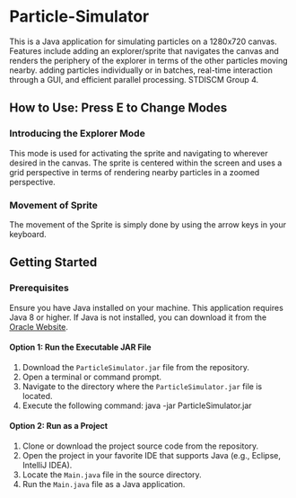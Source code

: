# Particle-Simulator
This is a Java application for simulating particles on a 1280x720 canvas. Features include adding an explorer/sprite that navigates the canvas and renders the periphery of the explorer in terms of the other particles moving nearby. adding particles individually or in batches, real-time interaction through a GUI, and efficient parallel processing.  STDISCM Group 4.

## How to Use: Press E to Change Modes
### Introducing the Explorer Mode
This mode is used for activating the sprite and navigating to wherever desired in the canvas. The sprite is centered within the screen and uses a grid perspective in terms of rendering nearby particles in a zoomed perspective.

### Movement of Sprite
The movement of the Sprite is simply done by using the arrow keys in your keyboard.

## Getting Started

### Prerequisites
Ensure you have Java installed on your machine. This application requires Java 8 or higher. If Java is not installed, you can download it from the [Oracle Website](https://www.oracle.com/ph/java/technologies/downloads/).

#### Option 1: Run the Executable JAR File
1. Download the `ParticleSimulator.jar` file from the repository.
2. Open a terminal or command prompt.
3. Navigate to the directory where the `ParticleSimulator.jar` file is located.
4. Execute the following command: java -jar ParticleSimulator.jar

#### Option 2: Run as a Project
1. Clone or download the project source code from the repository.
2. Open the project in your favorite IDE that supports Java (e.g., Eclipse, IntelliJ IDEA).
3. Locate the `Main.java` file in the source directory.
4. Run the `Main.java` file as a Java application.
